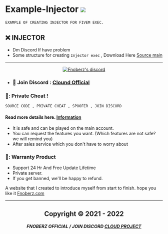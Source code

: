 # Example-Injector   [![](https://www.codefactor.io/repository/github/rutkuli/example-injector/badge)](https://www.codefactor.io/repository/github/rutkuli/example-injector)
 ```sh-session
 EXAMPLE OF CREATING INJECTOR FOR FIVEM EXEC.
  ````
 
## ❌ INJECTOR 

- Dm Discord If have problem
- Some structure for creating `Injector exec` , Download Here [Source main](https://github.com/nefarius/Injector/releases/tag/v1.1.12)

---

  <p align="center">
    <a href="https://discord.com/users/943374631644045363">
        <img title="Fnoberz server discord" alt="Fnoberz's discord" src="https://discord.c99.nl/widget/theme-4/943374631644045363.png"/>
    </a>
</p> 
 
- ### 💬 Join Discord : [Clound Official](https://discord.gg/MBTkVcJefp) 

### 📌: Private Cheat !
`SOURCE CODE , PRIVATE CHEAT , SPOOFER , JOIN DISCORD`
#### Read more details here. [Information](https://github.com/Cloud-Official/Product) 

- It is safe and can be played on the main account.
- You can request the features you want. (Which features are not safe? we will remind you)
- After sales service which you don't have to worry about


### 🛑: Warranty Product 

- Support 24 Hr And Free Update Lifetime 
- Private server.
- If you get banned, we'll be happy to refund.

A website that I created to introduce myself from start to finish. hope you like it [Fnoberz.com](https://fnoberz.com/)

---

<h2 align="center"> Copyright © 2021 - 2022

##### <p align="center">  FNOBERZ OFFICIAL / JOIN DISCORD [CLOUD PROJECT](https://discord.gg/JUwFCGHbV4)
